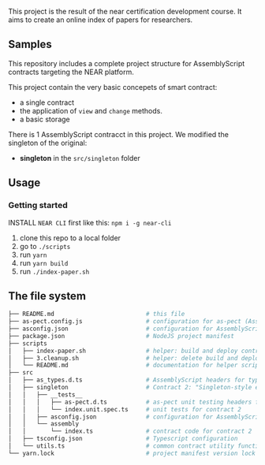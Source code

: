 
This project is the result of the near certification development course. It aims
to create an online index of papers for researchers.

## Samples

This repository includes a complete project structure for AssemblyScript contracts targeting the NEAR platform.

This project contain the very basic concepets of smart contract:
- a single contract
- the application of `view` and `change` methods.
- a basic storage

There is 1 AssemblyScript contracct in this project. We modified the singleton of the original:

- **singleton** in the `src/singleton` folder

## Usage

### Getting started

INSTALL `NEAR CLI` first like this: `npm i -g near-cli`

1. clone this repo to a local folder
3. go to `./scripts`
2. run `yarn`
2. run `yarn build`
5. run `./index-paper.sh`


## The file system

```sh
├── README.md                          # this file
├── as-pect.config.js                  # configuration for as-pect (AssemblyScript unit testing)
├── asconfig.json                      # configuration for AssemblyScript compiler (supports multiple contracts)
├── package.json                       # NodeJS project manifest
├── scripts
│   ├── index-paper.sh                 # helper: build and deploy contracts
│   ├── 3.cleanup.sh                   # helper: delete build and deploy artifacts
│   └── README.md                      # documentation for helper scripts
├── src
│   ├── as_types.d.ts                  # AssemblyScript headers for type hints
│   ├── singleton                      # Contract 2: "Singleton-style example"
│   │   ├── __tests__
│   │   │   ├── as-pect.d.ts           # as-pect unit testing headers for type hints
│   │   │   └── index.unit.spec.ts     # unit tests for contract 2
│   │   ├── asconfig.json              # configuration for AssemblyScript compiler (one per contract)
│   │   └── assembly
│   │       └── index.ts               # contract code for contract 2
│   ├── tsconfig.json                  # Typescript configuration
│   └── utils.ts                       # common contract utility functions
└── yarn.lock                          # project manifest version lock
```

